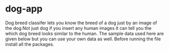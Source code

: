 # dog-app
Dog breed classifer lets you know the breed of a dog just by an image of the dog.Not just dog if you insert any human images it can tell you the which dog breed looks similar to the human.
The sample data used here are given below but you can use your own data as well.
Before running the file install all the packages.
